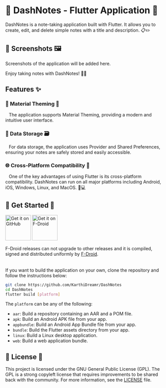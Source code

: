 # 📝 DashNotes - Flutter Application 🚀

DashNotes is a note-taking application built with Flutter. It allows you to create, edit, and delete simple notes with a title and description. 📋✏️

## 📸 Screenshots 🖼️

Screenshots of the application will be added here.

Enjoy taking notes with DashNotes! 🎉🎊

## Features ✨

### 🎨 Material Theming 🌈

&ensp; The application supports Material Theming, providing a modern and intuitive user interface. 

### 💾 Data Storage 🗃️

&ensp; For data storage, the application uses Provider and Shared Preferences, ensuring your notes are safely stored and easily accessible. 

### 🌐 Cross-Platform Compatibility 🔄

&ensp; One of the key advantages of using Flutter is its cross-platform compatibility. 
DashNotes can run on all major platforms including Android, iOS, Windows, Linux, and MacOS. 📱💻

## 🚀 Get Started 🏁

[<img src="https://s1.ax1x.com/2023/01/12/pSu1a36.png" alt="Get it on GitHub" height="80">](https://github.com/KarthiDreamr/Notes/releases)
[<img src="https://fdroid.gitlab.io/artwork/badge/get-it-on.png"
     alt="Get it on F-Droid"
     height="80">](https://f-droid.org/packages/me.ash.reader/)

F-Droid releases can not upgrade to other releases and it is compiled, signed and distributed uniformly by [F-Droid](https://f-droid.org/docs/FAQ_-_General/).
<br>
<br>
<br>
If you want to build the application on your own, clone the repository and follow the instructions below:

```bash
git clone https://github.com/KarthiDreamr/DashNotes
cd DashNotes
flutter build [platform]
```

The `platform` can be any of the following:
- `aar`: Build a repository containing an AAR and a POM file.
- `apk`: Build an Android APK file from your app.
- `appbundle`: Build an Android App Bundle file from your app.
- `bundle`: Build the Flutter assets directory from your app.
- `linux`: Build a Linux desktop application.
- `web`: Build a web application bundle.

## 📜 License 📄

This project is licensed under the GNU General Public License (GPL). The GPL is a strong copyleft license that requires improvements to be shared back with the community. For more information, see the [LICENSE](LICENSE) file.


